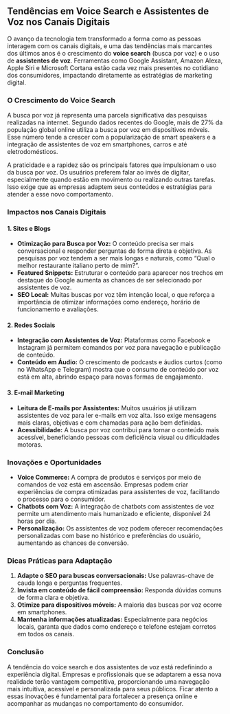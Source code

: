 
## Tendências em Voice Search e Assistentes de Voz nos Canais Digitais

O avanço da tecnologia tem transformado a forma como as pessoas interagem com os canais digitais, e uma das tendências mais marcantes dos últimos anos é o crescimento do **voice search** (busca por voz) e o uso de **assistentes de voz**. Ferramentas como Google Assistant, Amazon Alexa, Apple Siri e Microsoft Cortana estão cada vez mais presentes no cotidiano dos consumidores, impactando diretamente as estratégias de marketing digital.

### O Crescimento do Voice Search

A busca por voz já representa uma parcela significativa das pesquisas realizadas na internet. Segundo dados recentes do Google, mais de 27% da população global online utiliza a busca por voz em dispositivos móveis. Esse número tende a crescer com a popularização de smart speakers e a integração de assistentes de voz em smartphones, carros e até eletrodomésticos.

A praticidade e a rapidez são os principais fatores que impulsionam o uso da busca por voz. Os usuários preferem falar ao invés de digitar, especialmente quando estão em movimento ou realizando outras tarefas. Isso exige que as empresas adaptem seus conteúdos e estratégias para atender a esse novo comportamento.

### Impactos nos Canais Digitais

#### 1. **Sites e Blogs**
- **Otimização para Busca por Voz:** O conteúdo precisa ser mais conversacional e responder perguntas de forma direta e objetiva. As pesquisas por voz tendem a ser mais longas e naturais, como “Qual o melhor restaurante italiano perto de mim?”.
- **Featured Snippets:** Estruturar o conteúdo para aparecer nos trechos em destaque do Google aumenta as chances de ser selecionado por assistentes de voz.
- **SEO Local:** Muitas buscas por voz têm intenção local, o que reforça a importância de otimizar informações como endereço, horário de funcionamento e avaliações.

#### 2. **Redes Sociais**
- **Integração com Assistentes de Voz:** Plataformas como Facebook e Instagram já permitem comandos por voz para navegação e publicação de conteúdo.
- **Conteúdo em Áudio:** O crescimento de podcasts e áudios curtos (como no WhatsApp e Telegram) mostra que o consumo de conteúdo por voz está em alta, abrindo espaço para novas formas de engajamento.

#### 3. **E-mail Marketing**
- **Leitura de E-mails por Assistentes:** Muitos usuários já utilizam assistentes de voz para ler e-mails em voz alta. Isso exige mensagens mais claras, objetivas e com chamadas para ação bem definidas.
- **Acessibilidade:** A busca por voz contribui para tornar o conteúdo mais acessível, beneficiando pessoas com deficiência visual ou dificuldades motoras.

### Inovações e Oportunidades

- **Voice Commerce:** A compra de produtos e serviços por meio de comandos de voz está em ascensão. Empresas podem criar experiências de compra otimizadas para assistentes de voz, facilitando o processo para o consumidor.
- **Chatbots com Voz:** A integração de chatbots com assistentes de voz permite um atendimento mais humanizado e eficiente, disponível 24 horas por dia.
- **Personalização:** Os assistentes de voz podem oferecer recomendações personalizadas com base no histórico e preferências do usuário, aumentando as chances de conversão.

### Dicas Práticas para Adaptação

1. **Adapte o SEO para buscas conversacionais:** Use palavras-chave de cauda longa e perguntas frequentes.
2. **Invista em conteúdo de fácil compreensão:** Responda dúvidas comuns de forma clara e objetiva.
3. **Otimize para dispositivos móveis:** A maioria das buscas por voz ocorre em smartphones.
4. **Mantenha informações atualizadas:** Especialmente para negócios locais, garanta que dados como endereço e telefone estejam corretos em todos os canais.

### Conclusão

A tendência do voice search e dos assistentes de voz está redefinindo a experiência digital. Empresas e profissionais que se adaptarem a essa nova realidade terão vantagem competitiva, proporcionando uma navegação mais intuitiva, acessível e personalizada para seus públicos. Ficar atento a essas inovações é fundamental para fortalecer a presença online e acompanhar as mudanças no comportamento do consumidor.
```
